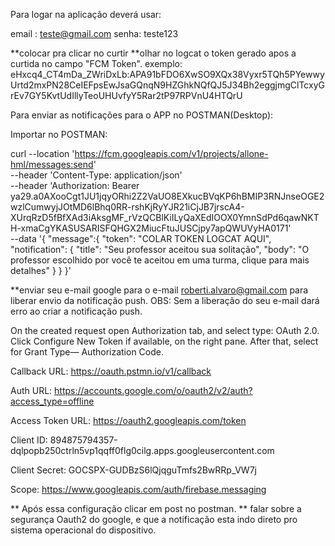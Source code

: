 Para logar na aplicação deverá usar: 

email : teste@gmail.com
senha: teste123

**colocar pra clicar no curtir
**olhar no logcat o token gerado apos a curtida no campo "FCM Token". exemplo: eHxcq4_CT4mDa_ZWriDxLb:APA91bFDO6XwSO9XQx38Vyxr5TQh5PYewwyUrtd2mxPN28CeIEFpsEwJsaGQnqN9HZGhkNQfQJ5J34Bh2eggjmgClTcxyGrEv7GY5KvtUdIllyTeoUHUvfyY5Rar2tP97RPVnU4HTQrU

Para enviar as notificações para o APP no POSTMAN(Desktop):

Importar no POSTMAN:

curl --location 'https://fcm.googleapis.com/v1/projects/allone-hml/messages:send' \
--header 'Content-Type: application/json' \
--header 'Authorization: Bearer ya29.a0AXooCgt1JU1jqyORhi2Z2VaUO8EXkucBVqKP6hBMIP3RNJnseOGE2wzlCumwyjJOtMD6lBhq0RR-rshKjRyYJR21iCjJB7jrscA4-XUrqRzD5fBfXAd3iAksgMF_rVzQCBlKiILyQaXEdIOOX0YmnSdPd6qawNKTH-xmaCgYKASUSARISFQHGX2MiucFtuJUSCjpy7apQWUVyHA0171' \
--data '{
"message":{
"token": "COLAR TOKEN LOGCAT AQUI",
"notification": {
"title": "Seu professor aceitou sua solitação",
"body": "O professor escolhido por você te aceitou em uma turma, clique para mais detalhes"
}
}
}'

**enviar seu e-mail google para o e-mail roberti.alvaro@gmail.com para liberar envio da notificação push. OBS: Sem a liberação do seu e-mail dará erro ao criar a notificação push.

On the created request open Authorization tab, and select type: OAuth 2.0. Click Configure New Token if available, on the right pane. After that, select for
Grant Type— Authorization Code.

Callback URL:
https://oauth.pstmn.io/v1/callback

Auth URL:
https://accounts.google.com/o/oauth2/v2/auth?access_type=offline

Access Token URL:
https://oauth2.googleapis.com/token

Client ID:
894875794357-dqlpopb250ctrln5vp1qqff0flg0cilg.apps.googleusercontent.com

Client Secret:
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

Scope:
https://www.googleapis.com/auth/firebase.messaging

** Após essa configuração clicar em post no postman.
** falar sobre a segurança Oauth2 do google, e que a notificação esta indo direto pro sistema operacional do dispositivo.
